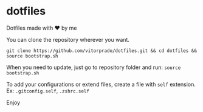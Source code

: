 dotfiles
========

Dotfiles made with :heart: by me

You can clone the repository wherever you want.

```git clone https://github.com/vitorprado/dotfiles.git && cd dotfiles && source bootstrap.sh```

When you need to update, just go to repository folder and run:
```source bootstrap.sh```

To add your configurations or extend files, create a file with `self` extension.
Ex: `.gitconfig.self`, `.zshrc.self`

Enjoy
